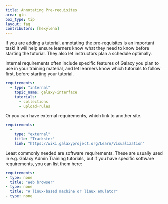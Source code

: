 ```yaml
---
title: Annotating Pre-requisites
area: gtn
box_type: tip
layout: faq
contributors: [hexylena]
---
```


If you are adding a tutorial, annotating the pre-requisites is an important task! It will help ensure learners know what they need to know before starting the tutorial. They also let instructors plan a schedule optimally.

Internal requirements often include specific features of Galaxy you plan to use in your training material, and let learners know which tutorials to follow first, before starting your tutorial. 

```yaml
requirements:
  - type: "internal"
    topic_name: galaxy-interface
    tutorials:
      - collections
      - upload-rules
```

Or you can have external requirements, which link to another site.

```yaml
requirements:
  -
    type: "external"
    title: "Trackster"
    link: "https://wiki.galaxyproject.org/Learn/Visualization"
```

Least commonly needed are software requirements. These are usually used in e.g. Galaxy Admin Training tutorials, but if you have specific software requirements, you can list them here:

```yaml
requirements:
- type: none
  title: "Web browser"
- type: none
  title: "A linux-based machine or linux emulator"
- type: none
```
